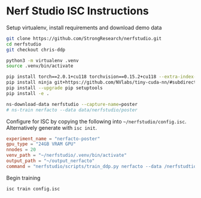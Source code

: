 # Nerf Studio ISC Instructions

Setup virtualenv, install requirements and download demo data

```bash
git clone https://github.com/StrongResearch/nerfstudio.git
cd nerfstudio
git checkout chris-ddp

python3 -m virtualenv .venv
source .venv/bin/activate

pip install torch==2.0.1+cu118 torchvision==0.15.2+cu118 --extra-index-url https://download.pytorch.org/whl/cu118
pip install ninja git+https://github.com/NVlabs/tiny-cuda-nn/#subdirectory=bindings/torch
pip install --upgrade pip setuptools
pip install -e .

ns-download-data nerfstudio --capture-name=poster
# ns-train nerfacto --data data/nerfstudio/poster
```

Configure for ISC by copying the following into `~/nerfstudio/config.isc`. Alternatively generate with `isc init`.

```toml
experiment_name = "nerfacto-poster"
gpu_type = "24GB VRAM GPU"
nnodes = 20
venv_path = "~/nerfstudio/.venv/bin/activate"
output_path = "~/output_nerfacto"
command = "nerfstudio/scripts/train_ddp.py nerfacto --data /nerfstudtio/poster"
```

Begin training

```bash
isc train config.isc
```